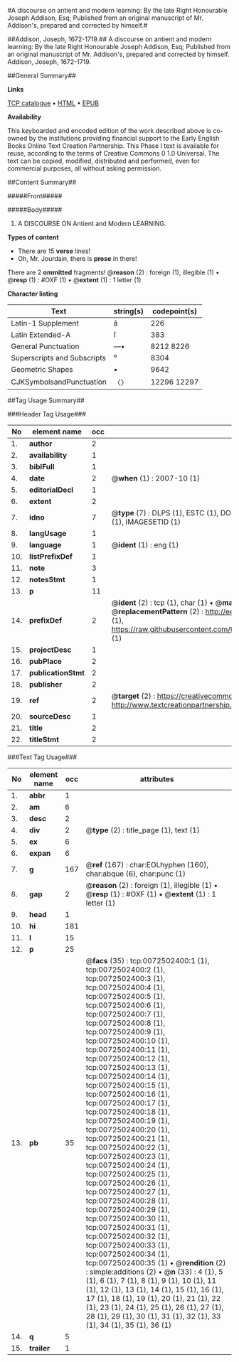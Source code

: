 #A discourse on antient and modern learning: By the late Right Honourable Joseph Addison, Esq; Published from an original manuscript of Mr. Addison's, prepared and corrected by himself.#

##Addison, Joseph, 1672-1719.##
A discourse on antient and modern learning: By the late Right Honourable Joseph Addison, Esq; Published from an original manuscript of Mr. Addison's, prepared and corrected by himself.
Addison, Joseph, 1672-1719.

##General Summary##

**Links**

[TCP catalogue](http://www.ota.ox.ac.uk/tcp/)  • 
[HTML](http://tei.it.ox.ac.uk/tcp/Texts-HTML/free/004/004801318.html)  • 
[EPUB](http://tei.it.ox.ac.uk/tcp/Texts-EPUB/free/004/004801318.epub)

**Availability**

This keyboarded and encoded edition of the
	       work described above is co-owned by the institutions
	       providing financial support to the Early English Books
	       Online Text Creation Partnership. This Phase I text is
	       available for reuse, according to the terms of Creative
	       Commons 0 1.0 Universal. The text can be copied,
	       modified, distributed and performed, even for
	       commercial purposes, all without asking permission.


##Content Summary##

#####Front#####

#####Body#####

1. A DISCOURSE ON Antient and Modern LEARNING.

**Types of content**

  * There are 15 **verse** lines!
  * Oh, Mr. Jourdain, there is **prose** in there!

There are 2 **ommitted** fragments! 
 @__reason__ (2) : foreign (1), illegible (1)  •  @__resp__ (1) : #OXF (1)  •  @__extent__ (1) : 1 letter (1)

**Character listing**


|Text|string(s)|codepoint(s)|
|---|---|---|
|Latin-1 Supplement|â|226|
|Latin Extended-A|ſ|383|
|General Punctuation|—•|8212 8226|
|Superscripts             and Subscripts|⁰|8304|
|Geometric Shapes|▪|9642|
|CJKSymbolsandPunctuation|〈〉|12296 12297|

##Tag Usage Summary##

###Header Tag Usage###

|No|element name|occ|attributes|
|---|---|---|---|
|1.|__author__|2||
|2.|__availability__|1||
|3.|__biblFull__|1||
|4.|__date__|2| @__when__ (1) : 2007-10 (1)|
|5.|__editorialDecl__|1||
|6.|__extent__|2||
|7.|__idno__|7| @__type__ (7) : DLPS (1), ESTC (1), DOCNO (1), TCP (1), GALEDOCNO (1), CONTENTSET (1), IMAGESETID (1)|
|8.|__langUsage__|1||
|9.|__language__|1| @__ident__ (1) : eng (1)|
|10.|__listPrefixDef__|1||
|11.|__note__|3||
|12.|__notesStmt__|1||
|13.|__p__|11||
|14.|__prefixDef__|2| @__ident__ (2) : tcp (1), char (1)  •  @__matchPattern__ (2) : ([0-9\-]+):([0-9IVX]+) (1), (.+) (1)  •  @__replacementPattern__ (2) : http://eebo.chadwyck.com/downloadtiff?vid=$1&page=$2 (1), https://raw.githubusercontent.com/textcreationpartnership/Texts/master/tcpchars.xml#$1 (1)|
|15.|__projectDesc__|1||
|16.|__pubPlace__|2||
|17.|__publicationStmt__|2||
|18.|__publisher__|2||
|19.|__ref__|2| @__target__ (2) : https://creativecommons.org/publicdomain/zero/1.0/ (1), http://www.textcreationpartnership.org/docs/. (1)|
|20.|__sourceDesc__|1||
|21.|__title__|2||
|22.|__titleStmt__|2||


###Text Tag Usage###

|No|element name|occ|attributes|
|---|---|---|---|
|1.|__abbr__|1||
|2.|__am__|6||
|3.|__desc__|2||
|4.|__div__|2| @__type__ (2) : title_page (1), text (1)|
|5.|__ex__|6||
|6.|__expan__|6||
|7.|__g__|167| @__ref__ (167) : char:EOLhyphen (160), char:abque (6), char:punc (1)|
|8.|__gap__|2| @__reason__ (2) : foreign (1), illegible (1)  •  @__resp__ (1) : #OXF (1)  •  @__extent__ (1) : 1 letter (1)|
|9.|__head__|1||
|10.|__hi__|181||
|11.|__l__|15||
|12.|__p__|25||
|13.|__pb__|35| @__facs__ (35) : tcp:0072502400:1 (1), tcp:0072502400:2 (1), tcp:0072502400:3 (1), tcp:0072502400:4 (1), tcp:0072502400:5 (1), tcp:0072502400:6 (1), tcp:0072502400:7 (1), tcp:0072502400:8 (1), tcp:0072502400:9 (1), tcp:0072502400:10 (1), tcp:0072502400:11 (1), tcp:0072502400:12 (1), tcp:0072502400:13 (1), tcp:0072502400:14 (1), tcp:0072502400:15 (1), tcp:0072502400:16 (1), tcp:0072502400:17 (1), tcp:0072502400:18 (1), tcp:0072502400:19 (1), tcp:0072502400:20 (1), tcp:0072502400:21 (1), tcp:0072502400:22 (1), tcp:0072502400:23 (1), tcp:0072502400:24 (1), tcp:0072502400:25 (1), tcp:0072502400:26 (1), tcp:0072502400:27 (1), tcp:0072502400:28 (1), tcp:0072502400:29 (1), tcp:0072502400:30 (1), tcp:0072502400:31 (1), tcp:0072502400:32 (1), tcp:0072502400:33 (1), tcp:0072502400:34 (1), tcp:0072502400:35 (1)  •  @__rendition__ (2) : simple:additions (2)  •  @__n__ (33) : 4 (1), 5 (1), 6 (1), 7 (1), 8 (1), 9 (1), 10 (1), 11 (1), 12 (1), 13 (1), 14 (1), 15 (1), 16 (1), 17 (1), 18 (1), 19 (1), 20 (1), 21 (1), 22 (1), 23 (1), 24 (1), 25 (1), 26 (1), 27 (1), 28 (1), 29 (1), 30 (1), 31 (1), 32 (1), 33 (1), 34 (1), 35 (1), 36 (1)|
|14.|__q__|5||
|15.|__trailer__|1||
